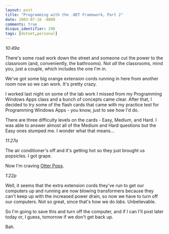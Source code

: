 ```yaml
---
layout: post
title: "Programming with the .NET Framework, Part 2"
date: 2003-07-16 -0800
comments: true
disqus_identifier: 298
tags: [dotnet,personal]
---
```

<!--markdownlint-disable MD036 -->
*10:49a*

 There's some road work down the street and someone cut the power to the
classroom (and, conveniently, the bathrooms). Not *all* the classrooms,
mind you, just a couple, which includes the one I'm in.

 We've got some big orange extension cords running in here from another
room now so we can work. It's pretty crazy.

 I worked last night on some of the lab work I missed from my
Programming Windows Apps class and a bunch of concepts came clear. After
that, I decided to try some of the flash cards that came with my
practice test for Programming Windows Apps - you know, just to see how
I'd do.

 There are three difficulty levels on the cards - Easy, Medium, and
Hard. I was able to answer almost all of the Medium and Hard questions
but the Easy ones stumped me. I wonder what that means...

 *11:27a*

 The air conditioner's off and it's getting hot so they just brought us
popsicles. I got grape.

 Now I'm craving [Otter
Pops](http://www.jelsert.com/products/otterpops.htm).

 *1:22p*

 Well, it seems that the extra extension cords they've run to get our
computers up and running are now blowing transformers because they can't
keep up with the increased power drain, so now we have to turn off our
computers. Not so great, since that's how we do *labs*. Unbelievable.

 So I'm going to save this and turn off the computer, and if I can I'll
post later today or, I guess, tomorrow if we don't get back up.

 Bah.
